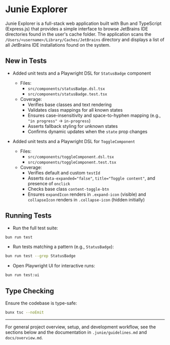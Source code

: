 # Junie Explorer

Junie Explorer is a full-stack web application built with Bun and TypeScript (Express.js) that provides a simple interface to browse JetBrains IDE directories found in the user's cache folder. The application scans the `/Users/<username>/Library/Caches/JetBrains` directory and displays a list of all JetBrains IDE installations found on the system.

## New in Tests

- Added unit tests and a Playwright DSL for `StatusBadge` component
  - Files:
    - `src/components/statusBadge.dsl.tsx`
    - `src/components/statusBadge.test.tsx`
  - Coverage:
    - Verifies base classes and text rendering
    - Validates class mappings for all known states
    - Ensures case-insensitivity and space-to-hyphen mapping (e.g., `"in progress"` → `in-progress`)
    - Asserts fallback styling for unknown states
    - Confirms dynamic updates when the `state` prop changes

- Added unit tests and a Playwright DSL for `ToggleComponent`
  - Files:
    - `src/components/toggleComponent.dsl.tsx`
    - `src/components/toggleComponent.test.tsx`
  - Coverage:
    - Verifies default and custom `testId`
    - Asserts `data-expanded="false"`, `title="Toggle content"`, and presence of `onclick`
    - Checks base class `content-toggle-btn`
    - Ensures `expandIcon` renders in `.expand-icon` (visible) and `collapseIcon` renders in `.collapse-icon` (hidden initially)

## Running Tests

- Run the full test suite:

```bash
bun run test
```

- Run tests matching a pattern (e.g., `StatusBadge`):

```bash
bun run test --grep StatusBadge
```

- Open Playwright UI for interactive runs:

```bash
bun run test:ui
```

## Type Checking

Ensure the codebase is type-safe:

```bash
bunx tsc --noEmit
```

---

For general project overview, setup, and development workflow, see the sections below and the documentation in `.junie/guidelines.md` and `docs/overview.md`.
